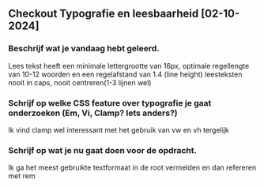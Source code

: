 ## Checkout Typografie en leesbaarheid [02-10-2024]

### Beschrijf wat je vandaag hebt geleerd. 

Lees tekst heeft een minimale lettergrootte van 16px, optimale regellengte van 10-12 woorden en een regelafstand van 1.4 (line height)
leesteksten nooit in caps, nooit centreren(1-3 lijnen wel)

### Schrijf op welke CSS feature over typografie je gaat onderzoeken (Em, Vi, Clamp? Iets anders?)
Ik vind clamp wel interessant met het gebruik van vw en vh tergelijk
### Schrijf op wat je nu gaat doen voor de opdracht.
Ik ga het meest gebruikte textformaat in de root vermelden en dan refereren met rem
